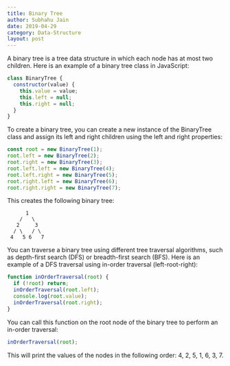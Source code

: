 ```yaml
---
title: Binary Tree
author: Subhahu Jain
date: 2019-04-29
category: Data-Structure
layout: post
---
```


A binary tree is a tree data structure in which each node has at most two children. Here is an example of a binary tree class in JavaScript:

```js
class BinaryTree {
  constructor(value) {
    this.value = value;
    this.left = null;
    this.right = null;
  }
}
```

To create a binary tree, you can create a new instance of the BinaryTree class and assign its left and right children using the left and right properties:

```js
const root = new BinaryTree(1);
root.left = new BinaryTree(2);
root.right = new BinaryTree(3);
root.left.left = new BinaryTree(4);
root.left.right = new BinaryTree(5);
root.right.left = new BinaryTree(6);
root.right.right = new BinaryTree(7);
```

This creates the following binary tree:

```
      1
    /   \
   2     3
  / \   / \
 4   5 6   7
 ```
 
You can traverse a binary tree using different tree traversal algorithms, such as depth-first search (DFS) or breadth-first search (BFS). Here is an example of a DFS traversal using in-order traversal (left-root-right):

```js
function inOrderTraversal(root) {
  if (!root) return;
  inOrderTraversal(root.left);
  console.log(root.value);
  inOrderTraversal(root.right);
}
```

You can call this function on the root node of the binary tree to perform an in-order traversal:

```js
inOrderTraversal(root);
```

This will print the values of the nodes in the following order: 4, 2, 5, 1, 6, 3, 7.

